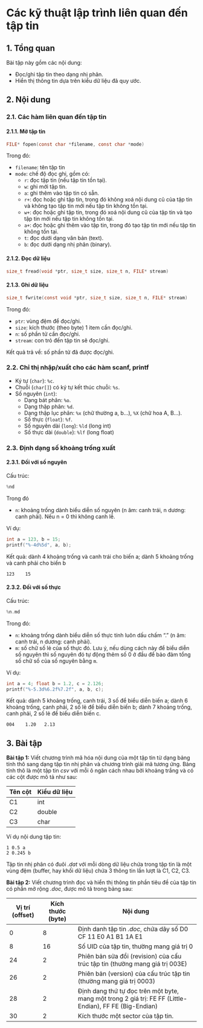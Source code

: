 # Các kỹ thuật lập trình liên quan đến tập tin

## 1. Tổng quan

Bài tập này gồm các nội dung:

- Đọc/ghi tập tin theo dạng nhị phân.
- Hiển thị thông tin dựa trên kiểu dữ liệu đã quy ước.

## 2. Nội dung

### 2.1. Các hàm liên quan đến tập tin

#### 2.1.1. Mở tập tin

```c
FILE* fopen(const char *filename, const char *mode)
```

Trong đó:

- `filename`: tên tập tin
- `mode`: chế độ đọc ghi, gồm có:
    - `r`: đọc tập tin (nếu tập tin tồn tại).
    - `w`: ghi mới tập tin.
    - `a`: ghi thêm vào tập tin có sẵn.
    - `r+`: đọc hoặc ghi tập tin, trong đó không xoá nội dung cũ của tập tin và không tạo tập tin mới nếu tập tin không tồn tại.
    - `w+`: đọc hoặc ghi tập tin, trong đó xoá nội dung cũ của tập tin và tạo tập tin mới nếu tập tin không tồn tại.
    - `a+`: đọc hoặc ghi thêm vào tập tin, trong đó tạo tập tin mới nếu tập tin không tồn tại.
    - `t`: đọc dưới dạng văn bản (text).
    - `b`: đọc dưới dạng nhị phân (binary).

#### 2.1.2. Đọc dữ liệu

```c
size_t fread(void *ptr, size_t size, size_t n, FILE* stream) 
```

#### 2.1.3. Ghi dữ liệu

```c
size_t fwrite(const void *ptr, size_t size, size_t n, FILE* stream)
```

Trong đó:

- `ptr`: vùng đệm để đọc/ghi.
- `size`: kích thước (theo byte) 1 item cần đọc/ghi.
- `n`: số phần tử cần đọc/ghi.
- `stream`: con trỏ đến tập tin sẽ đọc/ghi.

Kết quả trả về: số phần tử đã được đọc/ghi.

### 2.2. Chỉ thị nhập/xuất cho các hàm scanf, printf

- Ký tự (`char`): `%c`.
- Chuỗi (`char[]`) có ký tự kết thúc chuỗi: `%s`.
- Số nguyên (`int`):
    - Dạng bát phân: `%o`.
    - Dạng thập phân: `%d`.
    - Dạng thập lục phân: `%x` (chữ thường a, b…), `%X` (chữ hoa A, B…).
    - Số thực (`float`): `%f`.
    - Số nguyên dài (`long`): `%ld` (long int)
    - Số thực dài (`double`): `%lf` (long float)

### 2.3. Định dạng số khoảng trống xuất

#### 2.3.1. Đối với số nguyên

Cấu trúc:

```c
%nd
```
Trong đó

- `n`: khoảng trống dành biểu diễn số nguyên (n âm: canh trái, n dương: canh phải). Nếu n = 0 thì không canh lề.

Ví dụ:

```c
int a = 123, b = 15;
printf("%-4d%5d", a, b);
```

Kết quả: dành 4 khoảng trống và canh trái cho biến a; dành 5 khoảng trống và canh phải cho biến b

```
123    15
```

#### 2.3.2. Đối với số thực

Cấu trúc:

```c
%n.md
```

Trong đó:

- `n`: khoảng trống dành biểu diễn số thực tính luôn dấu chấm “.” (n âm: canh trái, n dương: canh phải).
- `m`: số chữ số lẻ của số thực đó. Lưu ý, nếu dùng cách này để biểu diễn số nguyên thì số nguyên đó tự động thêm số 0 ở đầu để bảo đảm tổng số chữ số của số nguyên bằng `m`.

Ví dụ:

```c
int a = 4; float b = 1.2, c = 2.126;
printf("%-5.3d%6.2f%7.2f", a, b, c);
```

Kết quả: dành 5 khoảng trống, canh trái, 3 số để biểu diễn biến a; dành 6 khoảng trống, canh phải, 2 số lẻ để biểu diễn biến b; dành 7 khoảng trống, canh phải, 2 số lẻ để biểu diễn biến c.

```
004    1.20   2.13
```

## 3. Bài tập

**Bài tập 1:** Viết chương trình mã hóa nội dung của một tập tin từ dạng bảng tính thô sang dạng tập tin nhị phân và chương trình giải mã tương ứng. Bảng tính thô là một tập tin *csv* với mỗi ô ngăn cách nhau bởi khoảng trắng và có các cột được mô tả như sau:

Tên cột | Kiểu dữ liệu
-|-
C1| int
C2| double
C3| char

Ví dụ nội dung tập tin:

```
1 0.5 a
2 0.245 b
```

Tập tin nhị phân có đuôi *.dat* với mỗi dòng dữ liệu chứa trong tập tin là một vùng đệm (buffer, hay khối dữ liệu) chứa 3 thông tin lần lượt là C1, C2, C3.

**Bài tập 2:** Viết chương trình đọc và hiển thị thông tin phần tiêu đề của tập tin có phần mở rộng *.doc*, được mô tả trong bảng sau:

Vị trí (offset) | Kích thước (byte) | Nội dung
-|-|-
0 | 8 | Định danh tập tin *.doc*, chứa dãy số D0 CF 11 E0 A1 B1 1A E1
8 | 16 | Số UID của tập tin, thường mang giá trị 0
24 | 2 | Phiên bản sửa đổi (revision) của cấu trúc tập tin (thường mang giá trị 003E)
26 | 2 | Phiên bản (version) của cấu trúc tập tin (thường mang giá trị 0003)
28 | 2 | Định dang thứ tự đọc trên một byte, mang một trong 2 giá trị: FE FF (Little-Endian), FF FE (Big-Endian)
30 | 2 | Kích thước một sector của tập tin.
